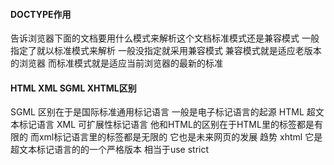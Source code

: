 ####   DOCTYPE作用
告诉浏览器下面的文档要用什么模式来解析这个文档标准模式还是兼容模式 一般指定了就以标准模式来解析 一般没指定就采用兼容模式 兼容模式就是适应老版本的浏览器 而标准模式就是适应当前浏览器的最新的标准

####   HTML XML SGML XHTML区别
SGML  区别在于是国际标准通用标记语言 一般是电子标记语言的起源
HTML  超文本标记语言
XML   可扩展性标记语言 他和HTML的区别在于HTML里的标签都是有限的 而xml标记语言里的标签都是无限的 它也是未来网页的发展
趋势
xhtml  它是超文本标记语言的的一个严格版本 相当于use strict 
